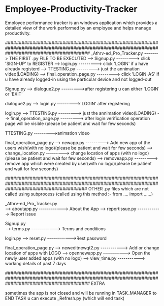 # Employee-Productivity-Tracker
Employee performance tracker is an windows application which provides a detailed view of the work performed by an employee and helps manage productivity.

###############################################################################################################################################
_Athrv-ed_Pro_Tracker.py     -------> THE FIRST .py FILE TO BE EXECUTED
	--> Signup.py					---------> click 'SIGN-UP' to REGISTER 
	--> login.py					---------> click 'LOGIN' if u have already registerd
	--> TTESTING.py					---------> just the annimation video(LOADING)
	--> final_operation_page.py			---------> click 'LOGIN-AS' if u have already logged-in using the particular device and not logged-out

Signup.py
	--> dialogue2.py				--------->after registering u can either 'LOGIN' or 'EXIT'

dialogue2.py
	--> login.py					--------->'LOGIN' after registering

login.py
	--> TTESTING.py					---------> just the annimation video(LOADING) 
	--> final_operation_page.py			---------> after login verification operation page will be visible (please be patient and wait for few seconds)

TTESTING.py 						--------->animation video

final_operation_page.py
	--> newapp.py					---------> Add new app of the users wish(with no logo)(please be patient and wait for few seconds)
	--> change_location.py				---------> change location of apps (with no logo)(please be patient and wait for few seconds)
	--> removeapp.py				---------> remove app which were created by user(with no logo)(please be patient and wait for few seconds)

##############################################################################################################################################
OTHER .py files which are not called using subprocess (called using this method :- from .... import ......)

_Athrv-ed_Pro_Tracker.py  
	--> aboutapp.py			------------> About the App
	--> reportissue.py		------------> Report issue 

Signup.py	
	--> terms.py			------------> Terms and conditions	

login.py
	--> reset.py			------------>Rest password

final_operation_page.py
	--> neweditnewqt2.py        	-----------> Add or change location of apps with LOGO
	--> opennewapp.py	        -----------> Open the newly user added apps (with no logo)
	--> view_time.py            	-----------> working details of past 7 days

###############################################################################################################################################
EXTRA

sometimes the app is not closed and will be running in TASK_MANAGER to END TASK u can execute _Refresh.py (which will end task)


